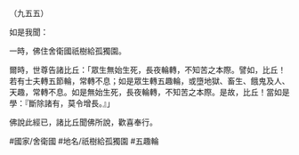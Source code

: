 （九五五）

如是我聞：

一時，佛住舍衛國祇樹給孤獨園。

爾時，世尊告諸比丘：「眾生無始生死，長夜輪轉，不知苦之本際。譬如，比丘！若有士夫轉五節輪，常轉不息；如是眾生轉五趣輪，或墮地獄、畜生、餓鬼及人、天趣，常轉不息。如是無始生死，長夜輪轉，不知苦之本際。是故，比丘！當如是學：『斷除諸有，莫令增長。』」

佛說此經已，諸比丘聞佛所說，歡喜奉行。

#國家/舍衛國
#地名/祇樹給孤獨園
#五趣輪
